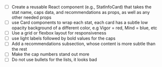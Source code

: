 - [ ] Create a reusable React component (e.g., StatInfoCard) that takes the stat name, caps data, and recommendations as props, as well as any other needed props
- [ ] use Card components to wrap each stat, each card has a subtle low opacity background of a different color, e.g Vigor = red, Mind = blue, etc
- [ ] Use a grid or flexbox layout for responsiveness
- [ ] use light labels followed by bold values for the caps
- [ ] Add a recommendations subsection, whose content is more subtle than the rest
- [ ] Make the cap numbers stand out more
- [ ] Do not use bullets for the lists, it looks bad